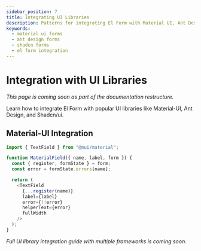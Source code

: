 ```yaml
---
sidebar_position: 7
title: Integrating UI Libraries
description: Patterns for integrating El Form with Material UI, Ant Design, Shadcn/ui and other component libraries.
keywords:
  - material ui forms
  - ant design forms
  - shadcn forms
  - el form integration
---
```


# Integration with UI Libraries

_This page is coming soon as part of the documentation restructure._

Learn how to integrate El Form with popular UI libraries like Material-UI, Ant Design, and Shadcn/ui.

## Material-UI Integration

```typescript
import { TextField } from "@mui/material";

function MaterialField({ name, label, form }) {
  const { register, formState } = form;
  const error = formState.errors[name];

  return (
    <TextField
      {...register(name)}
      label={label}
      error={!!error}
      helperText={error}
      fullWidth
    />
  );
}
```

_Full UI library integration guide with multiple frameworks is coming soon._
